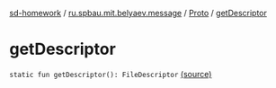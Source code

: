 [sd-homework](../../index.md) / [ru.spbau.mit.belyaev.message](../index.md) / [Proto](index.md) / [getDescriptor](.)

# getDescriptor

`static fun getDescriptor(): FileDescriptor` [(source)](https://github.com/StasBel/sd-homework/blob/InstantMessenger/src/main/kotlin/ru/spbau/mit/belyaev/message/Proto.java#L753)